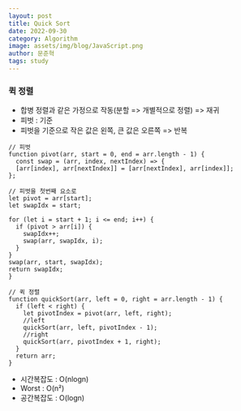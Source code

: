```yaml
---
layout: post
title: Quick Sort
date: 2022-09-30
category: Algorithm
image: assets/img/blog/JavaScript.png
author: 문준혁
tags: study
---
```


### 퀵 정렬

* 합병 정렬과 같은 가정으로 작동(분할 => 개별적으로 정렬) => 재귀 
* 피벗 : 기준 
* 피벗을 기준으로 작은 값은 왼쪽, 큰 값은 오른쪽 => 반복

```
// 피벗
function pivot(arr, start = 0, end = arr.length - 1) {
  const swap = (arr, index, nextIndex) => {
  [arr[index], arr[nextIndex]] = [arr[nextIndex], arr[index]];
};

// 피벗을 첫번째 요소로
let pivot = arr[start];
let swapIdx = start;

for (let i = start + 1; i <= end; i++) {
  if (pivot > arr[i]) {
    swapIdx++;
    swap(arr, swapIdx, i);
  }
}
swap(arr, start, swapIdx);
return swapIdx;
}

// 퀵 정렬
function quickSort(arr, left = 0, right = arr.length - 1) {
  if (left < right) {
    let pivotIndex = pivot(arr, left, right);
    //left
    quickSort(arr, left, pivotIndex - 1);
    //right
    quickSort(arr, pivotIndex + 1, right);
  }
  return arr;
}
```

* 시간복잡도 : O(nlogn)
* Worst : O(n²)
* 공간복잡도 : O(logn)